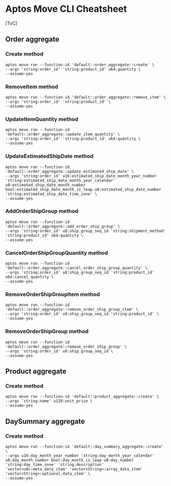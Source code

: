 # Aptos Move CLI Cheatsheet

[ToC]

## Order aggregate

### Create method

```shell
aptos move run --function-id 'default::order_aggregate::create' \
--args 'string:order_id' 'string:product_id' u64:quantity \
--assume-yes
```

### RemoveItem method

```shell
aptos move run --function-id 'default::order_aggregate::remove_item' \
--args 'string:order_id' 'string:product_id' \
--assume-yes
```

### UpdateItemQuantity method

```shell
aptos move run --function-id 'default::order_aggregate::update_item_quantity' \
--args 'string:order_id' 'string:product_id' u64:quantity \
--assume-yes
```

### UpdateEstimatedShipDate method

```shell
aptos move run --function-id 'default::order_aggregate::update_estimated_ship_date' \
--args 'string:order_id' u16:estimated_ship_date_month_year_number 'string:estimated_ship_date_month_year_calendar' u8:estimated_ship_date_month_number bool:estimated_ship_date_month_is_leap u8:estimated_ship_date_number 'string:estimated_ship_date_time_zone' \
--assume-yes
```

### AddOrderShipGroup method

```shell
aptos move run --function-id 'default::order_aggregate::add_order_ship_group' \
--args 'string:order_id' u8:ship_group_seq_id 'string:shipment_method' 'string:product_id' u64:quantity \
--assume-yes
```

### CancelOrderShipGroupQuantity method

```shell
aptos move run --function-id 'default::order_aggregate::cancel_order_ship_group_quantity' \
--args 'string:order_id' u8:ship_group_seq_id 'string:product_id' u64:cancel_quantity \
--assume-yes
```

### RemoveOrderShipGroupItem method

```shell
aptos move run --function-id 'default::order_aggregate::remove_order_ship_group_item' \
--args 'string:order_id' u8:ship_group_seq_id 'string:product_id' \
--assume-yes
```

### RemoveOrderShipGroup method

```shell
aptos move run --function-id 'default::order_aggregate::remove_order_ship_group' \
--args 'string:order_id' u8:ship_group_seq_id \
--assume-yes
```

## Product aggregate

### Create method

```shell
aptos move run --function-id 'default::product_aggregate::create' \
--args 'string:name' u128:unit_price \
--assume-yes
```

## DaySummary aggregate

### Create method

```shell
aptos move run --function-id 'default::day_summary_aggregate::create' \
--args u16:day_month_year_number 'string:day_month_year_calendar' u8:day_month_number bool:day_month_is_leap u8:day_number 'string:day_time_zone' 'string:description' 'vector<u8>:meta_data_item' 'vector<String>:array_data_item' 'vector<String>:optional_data_item' \
--assume-yes
```

